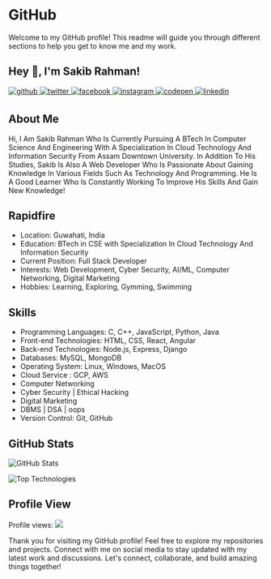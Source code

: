 # GitHub

Welcome to my GitHub profile! This readme will guide you through different sections to help you get to know me and my work.

## Hey 👋, I'm Sakib Rahman!  
  

<a href="https://github.com/thesakibrahman" target="_blank">
<img src=https://img.shields.io/badge/github-%2324292e.svg?&style=for-the-badge&logo=github&logoColor=white alt=github style="margin-bottom: 5px;" />
</a>
<a href="https://twitter.com/thesakibrahman" target="_blank">
<img src=https://img.shields.io/badge/twitter-%2300acee.svg?&style=for-the-badge&logo=twitter&logoColor=white alt=twitter style="margin-bottom: 5px;" />
</a>
<a href="https://www.facebook.com/thesakibrahman" target="_blank">
<img src=https://img.shields.io/badge/facebook-%232E87FB.svg?&style=for-the-badge&logo=facebook&logoColor=white alt=facebook style="margin-bottom: 5px;" />
</a>
<a href="https://instagram.com/thesakibrahman" target="_blank">
<img src=https://img.shields.io/badge/instagram-%23000000.svg?&style=for-the-badge&logo=instagram&logoColor=white alt=instagram style="margin-bottom: 5px;" />
</a>
<a href="https://codepen.com/thesakibrahman" target="_blank">
<img src=https://img.shields.io/badge/codepen-%23131417.svg?&style=for-the-badge&logo=codepen&logoColor=white alt=codepen style="margin-bottom: 5px;" />
</a>
<a href="https://linkedin.com/in/sakib-rahman-253b64170/" target="_blank">
<img src=https://img.shields.io/badge/linkedin-%231E77B5.svg?&style=for-the-badge&logo=linkedin&logoColor=white alt=linkedin style="margin-bottom: 5px;" />
</a>  
  

## About Me

Hi, I Am Sakib Rahman Who Is Currently Pursuing A BTech In Computer Science And Engineering With A Specialization In Cloud Technology And Information Security From Assam Downtown University. In Addition To His Studies, Sakib Is Also A Web Developer Who Is Passionate About Gaining Knowledge In Various Fields Such As Technology And Programming. He Is A Good Learner Who Is Constantly Working To Improve His Skills And Gain New Knowledge!

## Rapidfire

-  Location: Guwahati, India
-  Education: BTech in CSE with Specialization In Cloud Technology And Information Security
-  Current Position: Full Stack Developer
-  Interests: Web Development, Cyber Security, AI/ML, Computer Networking, Digital Marketing
-  Hobbies: Learning, Exploring, Gymming, Swimming

## Skills

- Programming Languages: C, C++, JavaScript, Python, Java
- Front-end Technologies: HTML, CSS, React, Angular
- Back-end Technologies: Node.js, Express, Django
- Databases: MySQL, MongoDB
- Operating System: Linux, Windows, MacOS
- Cloud Service : GCP, AWS
- Computer Networking
- Cyber Security | Ethical Hacking
- Digital Marketing
- DBMS | DSA | oops
- Version Control: Git, GitHub

## GitHub Stats

![GitHub Stats](https://github-readme-stats.vercel.app/api?username=thesakibrahman&show_icons=true&count_private=true&theme=dark)

![Top Technologies](https://github-readme-stats.vercel.app/api/top-langs/?username=thesakibrahman&layout=compact&theme=dark)

## Profile View

Profile views: ![](https://komarev.com/ghpvc/?username=thesakibrahman&color=blue)

Thank you for visiting my GitHub profile! Feel free to explore my repositories and projects. Connect with me on social media to stay updated with my latest work and discussions. Let's connect, collaborate, and build amazing things together!
